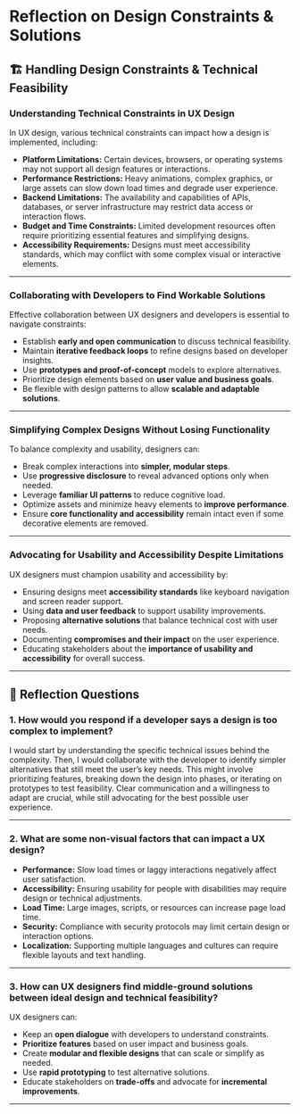 # Reflection on Design Constraints & Solutions

## 🏗️ Handling Design Constraints & Technical Feasibility

### Understanding Technical Constraints in UX Design

In UX design, various technical constraints can impact how a design is implemented, including:

- **Platform Limitations:** Certain devices, browsers, or operating systems may not support all design features or interactions.
- **Performance Restrictions:** Heavy animations, complex graphics, or large assets can slow down load times and degrade user experience.
- **Backend Limitations:** The availability and capabilities of APIs, databases, or server infrastructure may restrict data access or interaction flows.
- **Budget and Time Constraints:** Limited development resources often require prioritizing essential features and simplifying designs.
- **Accessibility Requirements:** Designs must meet accessibility standards, which may conflict with some complex visual or interactive elements.

---

### Collaborating with Developers to Find Workable Solutions

Effective collaboration between UX designers and developers is essential to navigate constraints:

- Establish **early and open communication** to discuss technical feasibility.
- Maintain **iterative feedback loops** to refine designs based on developer insights.
- Use **prototypes and proof-of-concept** models to explore alternatives.
- Prioritize design elements based on **user value and business goals**.
- Be flexible with design patterns to allow **scalable and adaptable solutions**.

---

### Simplifying Complex Designs Without Losing Functionality

To balance complexity and usability, designers can:

- Break complex interactions into **simpler, modular steps**.
- Use **progressive disclosure** to reveal advanced options only when needed.
- Leverage **familiar UI patterns** to reduce cognitive load.
- Optimize assets and minimize heavy elements to **improve performance**.
- Ensure **core functionality and accessibility** remain intact even if some decorative elements are removed.

---

### Advocating for Usability and Accessibility Despite Limitations

UX designers must champion usability and accessibility by:

- Ensuring designs meet **accessibility standards** like keyboard navigation and screen reader support.
- Using **data and user feedback** to support usability improvements.
- Proposing **alternative solutions** that balance technical cost with user needs.
- Documenting **compromises and their impact** on the user experience.
- Educating stakeholders about the **importance of usability and accessibility** for overall success.

---

## 📝 Reflection Questions

### 1. How would you respond if a developer says a design is too complex to implement?

I would start by understanding the specific technical issues behind the complexity. Then, I would collaborate with the developer to identify simpler alternatives that still meet the user’s key needs. This might involve prioritizing features, breaking down the design into phases, or iterating on prototypes to test feasibility. Clear communication and a willingness to adapt are crucial, while still advocating for the best possible user experience.

---

### 2. What are some non-visual factors that can impact a UX design?

- **Performance:** Slow load times or laggy interactions negatively affect user satisfaction.
- **Accessibility:** Ensuring usability for people with disabilities may require design or technical adjustments.
- **Load Time:** Large images, scripts, or resources can increase page load time.
- **Security:** Compliance with security protocols may limit certain design or interaction options.
- **Localization:** Supporting multiple languages and cultures can require flexible layouts and text handling.

---

### 3. How can UX designers find middle-ground solutions between ideal design and technical feasibility?

UX designers can:

- Keep an **open dialogue** with developers to understand constraints.
- **Prioritize features** based on user impact and business goals.
- Create **modular and flexible designs** that can scale or simplify as needed.
- Use **rapid prototyping** to test alternative solutions.
- Educate stakeholders on **trade-offs** and advocate for **incremental improvements**.

---
